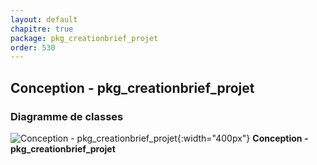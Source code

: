 ```yaml
---
layout: default
chapitre: true
package: pkg_creationbrief_projet
order: 530
---
```


## Conception - pkg_creationbrief_projet

### Diagramme de classes 

![Conception - pkg_creationbrief_projet ](/prototype/diagrammes/pkg_creationbrief_projet/classes_pkg_creationbrief_projet.svg){:width="400px"}
**Conception - pkg_creationbrief_projet**
